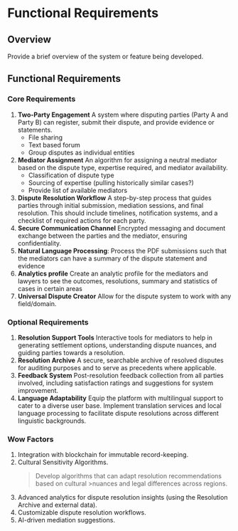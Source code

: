 # Functional Requirements

## Overview

Provide a brief overview of the system or feature being developed.

## Functional Requirements

### Core Requirements

1. **Two-Party Engagement**
   A system where disputing parties (Party A and Party B) can register, submit their dispute, and provide evidence or statements.
   - File sharing
   - Text based forum
   - Group disputes as individual entities
2. **Mediator Assignment**
   An algorithm for assigning a neutral mediator based on the dispute type, expertise required, and mediator availability.
   - Classification of dispute type
   - Sourcing of expertise (pulling historically similar cases?)
   - Provide list of available mediators
3. **Dispute Resolution Workflow**
   A step-by-step process that guides parties through initial submission, mediation sessions, and final resolution. This should include timelines, notification systems, and a checklist of required actions for each party.
4. **Secure Communication Channel**
   Encrypted messaging and document exchange between the parties and the mediator, ensuring confidentiality.
5. **Natural Language Processing**:
   Process the PDF submissions such that the mediators can have a summary of the dispute statement and evidence
6. **Analytics profile**
   Create an analytic profile for the mediators and lawyers to
   see the outcomes, resolutions, summary and statistics of cases in certain areas
7. **Universal Dispute Creator**
   Allow for the dispute system to work with any field/domain.

### Optional Requirements

1. **Resolution Support Tools**
   Interactive tools for mediators to help in generating settlement options, understanding dispute nuances, and guiding parties towards a resolution.
2. **Resolution Archive**
   A secure, searchable archive of resolved disputes for auditing purposes and to serve as precedents where applicable.
3. **Feedback System**
   Post-resolution feedback collection from all parties involved, including satisfaction ratings and suggestions for system improvement.
4. **Language Adaptability**
   Equip the platform with multilingual support to cater to a diverse user base. Implement translation services and local language processing to facilitate dispute resolutions across different linguistic backgrounds.

### Wow Factors

1. Integration with blockchain for immutable record-keeping.
2. Cultural Sensitivity Algorithms.
    > Develop algorithms that can adapt resolution recommendations based on cultural >nuances and legal differences across regions.
3. Advanced analytics for dispute resolution insights (using the Resolution Archive and external data).
4. Customizable dispute resolution workflows.
5. AI-driven mediation suggestions.
